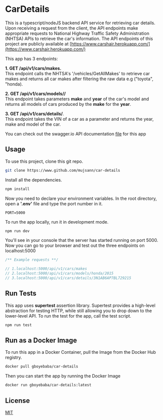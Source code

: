 # CarDetails 

This is a typescript/nodeJS backend API service for retrieving car details. Upon receiving a request from the client, the API endpoints make appropriate requests to National Highway Traffic Safety Administration (NHTSA) APIs to retrieve the car's information. The API endpoints of this project are publicly available at [https://www.carshair.herokuapp.com/](https://www.carshair.herokuapp.com/)


This app has 3 endpoints:

**1. GET /api/v1/cars/makes.**  
  This endpoint calls the NHTSA's '/vehicles/GetAllMakes' to retrieve car makes and returns all car makes after filtering the raw data e.g ("toyota", "honda).  

**2. GET /api/v1/cars/models/<make>/<year>**      
This endpoint takes parameters **make** and **year** of the car's model and returns all models of cars produced by the **make** for the **year**.  
 
**3. GET /api/v1/cars/details/<VIN>**.  
This endpoint takes the VIN of a car as a parameter and returns the year, make and model of the car. 

You can check out the swagger.io API documentation [file](https://www.github.com/mujsann/car-details/swagger.yml) for this app

## Usage

To use this project, clone this git repo.

```bash
git clone https://www.github.com/mujsann/car-details
```

Install all the dependencies. 

```bash
npm install
  ```
Now you need to declare your environment variables. In the root directory, open a **'.env'** file and type the port number in it. 

```env
PORT=5000
```

To run the app locally, run it in development mode.
```bash
npm run dev
```
You'll see in your console that the server has started running on port 5000. Now you can go to your browser and test out the three endpoints on localhost:5000 

```javascript
/** Example requests **/

// 1.localhost:5000/api/v1/cars/makes
// 2.localhost:5000/api/v1/cars/models/honda/2015
// 3.localhost:5000/api/v1/cars/details/3N1AB6AP7BL729215
```
## Run Tests
This app uses  **supertest** assertion library. Supertest provides a high-level abstraction for testing HTTP, while still allowing you to drop down to the lower-level API. To run the test for the app, call the test script. 
```bash
npm run test
```

## Run as a Docker Image
To run this app in a Docker Container, pull the Image from the Docker Hub registry. 

```bash
docker pull gboyebaba/car-details
```

Then you can start the app by running the Docker Image
```bash
docker run gboyebaba/car-details:latest
```

## License
[MIT](https://choosealicense.com/licenses/mit/)
